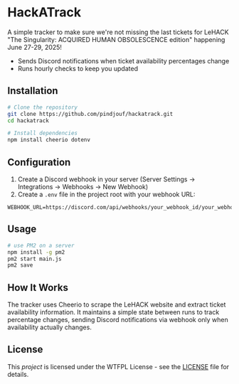 # HackATrack

A simple tracker to make sure we're not missing the last tickets for LeHACK "The Singularity: ACQUIRED HUMAN OBSOLESCENCE edition" happening June 27-29, 2025!

- Sends Discord notifications when ticket availability percentages change
- Runs hourly checks to keep you updated

## Installation

```bash
# Clone the repository
git clone https://github.com/pindjouf/hackatrack.git
cd hackatrack

# Install dependencies
npm install cheerio dotenv
```

## Configuration

1. Create a Discord webhook in your server (Server Settings → Integrations → Webhooks → New Webhook)
2. Create a `.env` file in the project root with your webhook URL:

```
WEBHOOK_URL=https://discord.com/api/webhooks/your_webhook_id/your_webhook_token
```

## Usage

```bash
# use PM2 on a server
npm install -g pm2
pm2 start main.js
pm2 save
```

## How It Works

The tracker uses Cheerio to scrape the LeHACK website and extract ticket availability information. It maintains a simple state between runs to track percentage changes, sending Discord notifications via webhook only when availability actually changes.

## License

This *project* is licensed under the WTFPL License - see the [LICENSE](LICENSE) file for details.
